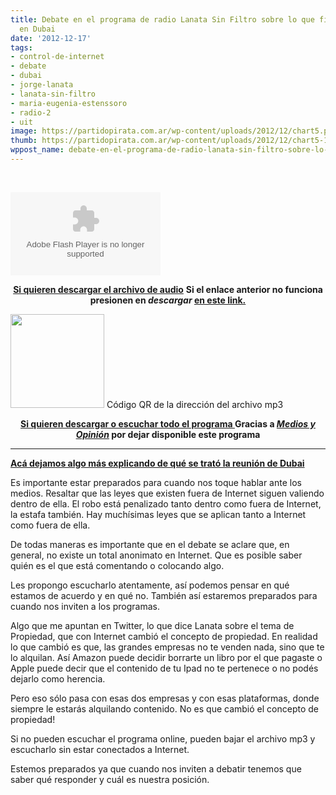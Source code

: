 ```yaml
---
title: Debate en el programa de radio Lanata Sin Filtro sobre lo que firmó Argentina
  en Dubai
date: '2012-12-17'
tags:
- control-de-internet
- debate
- dubai
- jorge-lanata
- lanata-sin-filtro
- maria-eugenia-estenssoro
- radio-2
- uit
image: https://partidopirata.com.ar/wp-content/uploads/2012/12/chart5.png
thumb: https://partidopirata.com.ar/wp-content/uploads/2012/12/chart5-115x115.png
wppost_name: debate-en-el-programa-de-radio-lanata-sin-filtro-sobre-lo-que-firmo-argentina-en-dubai
---
```


&nbsp;

<object id="player1653366" width="240" height="133" classid="clsid:d27cdb6e-ae6d-11cf-96b8-444553540000" codebase="http://download.macromedia.com/pub/shockwave/cabs/flash/swflash.cab#version=6,0,40,0"><param name="AllowScriptAccess" value="always" /><param name="allowFullScreen" value="true" /><param name="wmode" value="transparent" /><param name="src" value="http://www.ivoox.com/playerivoox_ee_1653366_1.html" /><param name="allowfullscreen" value="true" /><param name="allowscriptaccess" value="always" /><embed id="player1653366" width="240" height="133" type="application/x-shockwave-flash" src="http://www.ivoox.com/playerivoox_ee_1653366_1.html" AllowScriptAccess="always" allowFullScreen="true" wmode="transparent" allowfullscreen="true" allowscriptaccess="always" /></object>
<p style="text-align: center;"><strong><a href="http://www.ivoox.com/sobre-reunion-uit-dubai_md_1653366_1.mp3" target="_blank">Si quieren descargar el archivo de audio</a></strong>
<strong> Si el enlace anterior no funciona presionen en <em>descargar</em> <a href="http://www.ivoox.com/sobre-reunion-uit-dubai-audios-mp3_rf_1653366_1.html" target="_blank">en este link.</a></strong></p>


<a href="https://partidopirata.com.ar/wp-content/uploads/2012/12/chart5.png"><img class="size-full wp-image-7875" title="chart" src="https://partidopirata.com.ar/wp-content/uploads/2012/12/chart5.png" alt="" width="150" height="150" /></a> Código QR de la dirección del archivo mp3

<p style="text-align: center;"></p>
<p style="text-align: center;"><strong><a href="http://www.plazademayo.com/mediosyopinion/?p=1869" target="_blank">Si quieren descargar o escuchar todo el programa </a> Gracias a <em><a href="https://twitter.com/MEDIOSYOPINION" target="_blank">Medios y Opinión</a></em> por dejar disponible este programa</strong></p>


<hr />

<strong><a href="https://partidopirata.com.ar/7868/tratando-de-entender-lo-que-firmo-con-reservas-la-argentina-en-dubai-organizarse-para-resistir">Acá dejamos algo más explicando de qué se trató la reunión de Dubai</a></strong>

Es importante estar preparados para cuando nos toque hablar ante los medios. Resaltar que las leyes que existen fuera de Internet siguen valiendo dentro de ella. El robo está penalizado tanto dentro como fuera de Internet, la estafa también. Hay muchísimas leyes que se aplican tanto a Internet como fuera de ella.

De todas maneras es importante que en el debate se aclare que, en general, no existe un total anonimato en Internet. Que es posible saber quién es el que está comentando o colocando algo.

Les propongo escucharlo atentamente, así podemos pensar en qué estamos de acuerdo y en qué no. También así estaremos preparados para cuando nos inviten a los programas.

Algo que me apuntan en Twitter, lo que dice Lanata sobre el tema de Propiedad, que con Internet cambió el concepto de propiedad. En realidad lo que cambió es que, las grandes empresas no te venden nada, sino que te lo alquilan. Así Amazon puede decidir borrarte un libro por el que pagaste o Apple puede decir que el contenido de tu Ipad no te pertenece o no podés dejarlo como herencia.

Pero eso sólo pasa con esas dos empresas y con esas plataformas, donde siempre le estarás alquilando contenido. No es que cambió el concepto de propiedad!

Si no pueden escuchar el programa online, pueden bajar el archivo mp3 y escucharlo sin estar conectados a Internet.

Estemos preparados ya que cuando nos inviten a debatir tenemos que saber qué responder y cuál es nuestra posición.
